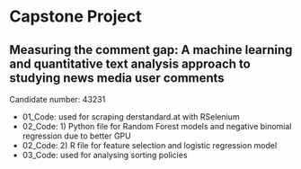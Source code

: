 # Capstone Project

## Measuring the comment gap: A machine learning and quantitative text analysis approach to studying news media user comments


Candidate number: 43231

* 01_Code: used for scraping derstandard.at with RSelenium
* 02_Code: 1) Python file for Random Forest models and negative binomial regression due to better GPU
* 02_Code: 2) R file for feature selection and logistic regression model
* 03_Code: used for analysing sorting policies


